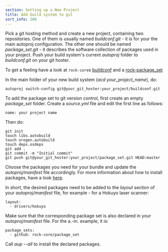 ```yaml
---
section: Setting up a New Project
title: Add build system to git
sort_info: 200
---
```


Pick a git hosting method and create a new project, containing two
repositories.  One of them is usually named _buildconf.git_ - it is for your
the main autoproj configuration. The other one should be named
_package_set.git_ - it describes the software collection of packages used in
your project. Push your build system's current _autoproj_ folder to
_buildconf.git_ on your git hoster.

To get a feeling have a look at `rock-core`s
[buildconf](https://github.com/rock-core/buildconf) and a
[rock-package_set](https://github.com/rock-core/rock-package_set)

In the main folder of your new build system (_acd your_project_name_), do:

~~~
autoproj switch-config git@your_git_hoster:your_project/buildconf.git
~~~

To add the package set to git version control, first create an empty
_package_set_ folder. Create a _source.yml_ file and edit the first line as
follows:

~~~
name: your project name
~~~

Then do:

~~~
git init
touch libs.autobuild
touch orogen.autobuild
touch deps.osdeps
git add .
git commit -m "Initial commit"
git push git@your_git_hoster:your_project/package_set.git HEAD:master
~~~

Choose the packages you need for your bundle and update the _autoproj/manifest_
file accordingly. For more information about how to install packages, have a
look [here](../tutorials/190_installing_packages.html).

In short, the desired packages need to be added to the _layout_ section of your
_autoproj/manifest_ file, for example - for a Hokuyo laser scanner:

~~~
layout:
  - drivers/hokuyo
~~~

Make sure that the corresponding package set is also declared in your
_autoproj/manifest_ file. For the a.-m. example, it is:

~~~
package_sets:
  - github: rock-core/package_set
~~~

Call _aup --all_ to install the declared packages.
